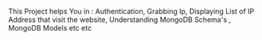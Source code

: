 This Project helps You in :
Authentication, 
Grabbing Ip,
Displaying List of IP Address that visit the website,
Understanding MongoDB Schema's , MongoDB Models
etc etc 
